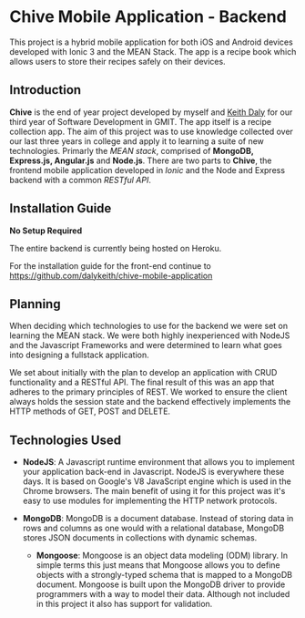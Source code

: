 # Chive Mobile Application - Backend

This project is a hybrid mobile application for both iOS and Android devices developed with Ionic 3 and the MEAN Stack. The app is a recipe book which allows users to store their recipes safely on their devices.

## Introduction
**Chive** is the end of year project developed by myself and [Keith Daly](https://github.com/dalykeith) for our third year of Software Development in GMIT. The app itself is a recipe collection app. The aim of this project was to use knowledge collected over our last three years in college and apply it to learning a suite of new technologies. Primarly the *MEAN stack*, comprised of **MongoDB, Express.js, Angular.js** and **Node.js**. There are two parts to **Chive**, the frontend mobile application developed in *Ionic* and the Node and Express backend with a common *RESTful API*.


## Installation Guide

**No Setup Required**

The entire backend is currently being hosted on Heroku.

For the installation guide for the front-end continue to https://github.com/dalykeith/chive-mobile-application


## Planning

When deciding which technologies to use for the backend we were set on learning the MEAN stack. We were both highly inexperienced with NodeJS and the Javascript Frameworks and were determined to learn what goes into designing a fullstack application. 

We set about initially with the plan to develop an application with CRUD functionality and a RESTful API. The final result of this was an app that adheres to the primary principles of REST. We worked to ensure the client always holds the session state and the backend effectively implements the HTTP methods of GET, POST and DELETE.


## Technologies Used


* **NodeJS**: A Javascript runtime environment that allows you to implement your application back-end in Javascript. NodeJS is everywhere these days. It is based on Google's V8 JavaScript engine which is used in the Chrome browsers. The main benefit of using it for this project was it's easy to use modules for implementing the HTTP network protocols.

* **MongoDB**: MongoDB is a document database. Instead of storing data in rows and columns as one would with a relational database, MongoDB stores JSON documents in collections with dynamic schemas. 
  * **Mongoose**: Mongoose is an object data modeling (ODM) library. In simple terms this just means that Mongoose allows you to define objects with a strongly-typed schema that is mapped to a MongoDB document. Mongoose is built upon the MongoDB driver to provide programmers with a way to model their data. Although not included in this project it also has support for validation. 
 
